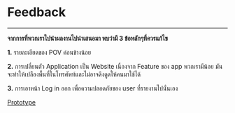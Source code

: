 # Feedback
<hr>

**จากการที่พวกเราไปนำผลงานไปนำเสนอมา พบว่ามี 3 ข้อหลักๆที่ควรแก้ไข**  

**1.** รายละเอียดของ POV ค่อนข้างน้อย  

**2.** การเปลี่ยนตัว Application เป็น Website เนื่องจาก Feature ของ app พวกเรามีน้อย มันจะทำให้เปลืองพื้นที่ในโทรศัพท์และไม่อาจดึงดูดให้คนมาใช้ได้  

**3.** การเอาหน้า Log in ออก เพื่อความปลอดภัยของ user ที่รายงานไปนั่นเอง   

[Prototype](https://github.com/LeoPonin/INT100-G2-02-2Na2Jai/blob/a4e69bf2945cdd9ddfd5c71bef65b68ae2b2c744/Tung/prototype.md)
